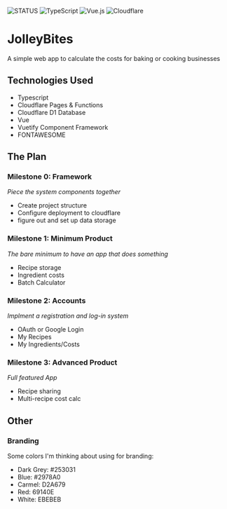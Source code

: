 ![STATUS](https://img.shields.io/badge/STATUS-IN%20DEVELOPMENT-yellow?style=for-the-badge)
![TypeScript](https://img.shields.io/badge/TypeScript-3178C6?style=for-the-badge&logo=typescript&logoColor=white)
![Vue.js](https://img.shields.io/badge/Vue.js-4FC08D?style=for-the-badge&logo=vue.js&logoColor=white)
![Cloudflare](https://img.shields.io/badge/Cloudflare%20Functions-F38020?style=for-the-badge&logo=cloudflare&logoColor=white)

# JolleyBites
A simple web app to calculate the costs for baking or cooking businesses

## Technologies Used
- Typescript
- Cloudflare Pages & Functions
- Cloudflare D1 Database
- Vue
- Vuetify Component Framework
- FONTAWESOME

## The Plan

### Milestone 0: Framework
_Piece the system components together_
- Create project structure
- Configure deployment to cloudflare
- figure out and set up data storage
  
### Milestone 1: Minimum Product
_The bare minimum to have an app that does something_
- Recipe storage
- Ingredient costs
- Batch Calculator

### Milestone 2: Accounts
_Implment a registration and log-in system_
- OAuth or Google Login
- My Recipes
- My Ingredients/Costs

### Milestone 3: Advanced Product
_Full featured App_
- Recipe sharing
- Multi-recipe cost calc

## Other
### Branding
Some colors I'm thinking about using for branding:
- Dark Grey: #253031
- Blue: #2978A0
- Carmel: D2A679
- Red: 69140E
- White: EBEBEB
